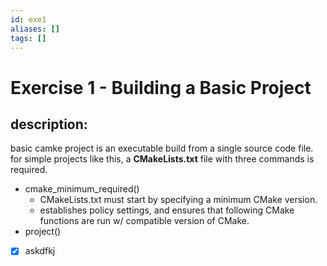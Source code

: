 ```yaml
---
id: exe1
aliases: []
tags: []
---
```


# Exercise 1 - Building a Basic Project

## description:
basic camke project is an executable build from a single source code file.
for simple projects like this, a **CMakeLists.txt** file with three commands is required.
  - cmake_minimum_required()
    - CMakeLists.txt must start by specifying a minimum CMake version.
    - establishes policy settings, and ensures that following CMake functions are run w/ compatible version of CMake.
  - project()

- [x] askdfkj
